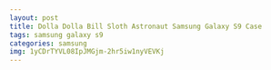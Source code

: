 ```yaml
---
layout: post
title: Dolla Dolla Bill Sloth Astronaut Samsung Galaxy S9 Case
tags: samsung galaxy s9
categories: samsung
img: 1yCDrTYVL08IpJMGjm-2hr5iw1nyVEVKj
---
```

